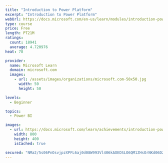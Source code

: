 ```yaml
---
title: "Introduction to Power Platform"
excerpt: "Introduction to Power Platform"
webUrl: https://docs.microsoft.com/en-us/learn/modules/introduction-power-platform/
type: course
price: Free
length: PT21M
ratings:
  count: 18941
  average: 4.720976
heat: 78

provider:
  name: Microsoft Learn
  domain: microsoft.com
  images:
    - url: /assets/images/organizations/microsoft.com-50x50.jpg
      width: 50
      height: 50

levels:
  - Beginner

topics:
  - Power BI

images:
  - url: https://docs.microsoft.com/learn/achievements/introduction-power-platform-social.png
    width: 800
    height: 400
    isCached: true

secured: "NMa2/5s06PnOsvjpzXPFL6aj0d08W993Vl406kAOEDSLO6QM1ZHsOrNKd06DZvvU9vuf0byB3uCiaFJSYMSpOgHKUm175Q8+N3l+IKVXquWBSgBuL8Mrbscmqt0NtFKXYzDOb8WkdI0v2uMTTpzU2l3KCozmZbvntRtJmC/G7I8fZm76AlF9iDNAu5c1K+t1G7rM+84pG5dHz7oxZqakN5EljpgnErP5rI11PhzN6368uKkIqseBq3RZSfDghej5hAWH7PzmHfMkhy1o//IXMhIIzZUkfC7zGBrcJMpOk8CPfgPyIQGFZEYha71bMayd+ACiGi1P/L+gNwz2MqGsQ2zOHD8gPMDzCqnMtpB1IlZuUa2VF6GxQS2qnSanh5L0BYhihBTw6BsEoYsxGIz+UxFWwUuJuR7k24VNsnpeNT6wNrLX04q2PmMts4XjAiDM;4bUORSSBYjnfTPUoBNgDvQ=="
---
```


